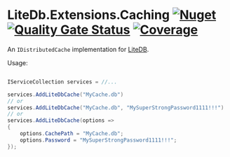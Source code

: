 # LiteDb.Extensions.Caching [![Nuget](https://img.shields.io/nuget/v/LiteDb.Extensions.Caching)](https://www.nuget.org/packages/LiteDb.Extensions.Caching) [![Quality Gate Status](https://sonarcloud.io/api/project_badges/measure?project=KuraiAndras_LiteDb.Extensions.Caching&metric=alert_status)](https://sonarcloud.io/summary/new_code?id=KuraiAndras_LiteDb.Extensions.Caching) [![Coverage](https://sonarcloud.io/api/project_badges/measure?project=KuraiAndras_LiteDb.Extensions.Caching&metric=coverage)](https://sonarcloud.io/summary/new_code?id=KuraiAndras_LiteDb.Extensions.Caching)

An `IDistributedCache` implementation for [LiteDB](https://www.litedb.org/).

Usage:

```csharp

IServiceCollection services = //...

services.AddLiteDbCache("MyCache.db")
// or
services.AddLiteDbCache("MyCache.db", "MySuperStrongPassword1111!!!")
// or
services.AddLiteDbCache(options =>
{
    options.CachePath = "MyCache.db";
    options.Password = "MySuperStrongPassword1111!!!";
});

```